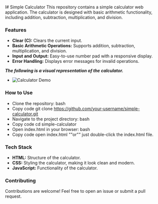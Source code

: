 l# Simple Calculator
This repository contains a simple calculator web application. The calculator is designed with basic arithmetic functionality, including addition, subtraction, multiplication, and division.

### Features
- __Clear (C):__ Clears the current input.
- __Basic Arithmetic Operations:__ Supports addition, subtraction, multiplication, and division.
- __Input and Output:__ Easy-to-use number pad with a responsive display.
- __Error Handling:__ Displays error messages for invalid operations.

***The following is a visual representation of the calculator.***
* <img src= "C:\Users\shaik\OneDrive\Desktop\Demo.png" alt="Calculator Demo">

### How to Use
* Clone the repository:
bash
* Copy code
git clone https://github.com/your-username/simple-calculator.git
* Navigate to the project directory:
bash
* Copy code
cd simple-calculator
* Open index.html in your browser:
bash
* Copy code
open index.html  ""or"" just double-click the index.html file.

### Tech Stack
* __HTML:__ Structure of the calculator.
* __CSS:__ Styling the calculator, making it look clean and modern.
* __JavaScript:__ Functionality of the calculator.

### Contributing
Contributions are welcome! Feel free to open an issue or submit a pull request.
